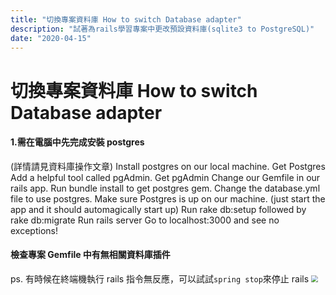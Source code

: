 ```yaml
---
title: "切換專案資料庫 How to switch Database adapter"
description: "試著為rails學習專案中更改預設資料庫(sqlite3 to PostgreSQL)"
date: "2020-04-15"
---
```


# 切換專案資料庫 How to switch Database adapter

#### 1.需在電腦中先完成安裝 postgres

(詳情請見資料庫操作文章)
Install postgres on our local machine. Get Postgres
Add a helpful tool called pgAdmin. Get pgAdmin
Change our Gemfile in our rails app.
Run bundle install to get postgres gem.
Change the database.yml file to use postgres.
Make sure Postgres is up on our machine. (just start the app and it should automagically start up)
Run rake db:setup followed by rake db:migrate
Run rails server
Go to localhost:3000 and see no exceptions!

#### 檢查專案 Gemfile 中有無相關資料庫插件

ps. 有時候在終端機執行 rails 指令無反應，可以試試`spring stop`來停止 rails
<img src="~/projects/rocketgirl.io/src/images/spring_stop.png" style="zoom:70%" />
